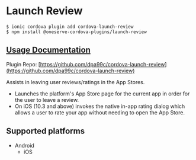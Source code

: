 # Launch Review

```
$ ionic cordova plugin add cordova-launch-review
$ npm install @oneserve-cordova-plugins/launch-review
```

## [Usage Documentation](https://oneserve.gitbook.io/oneserve-cordova-plugins/plugins/launch-review/)

Plugin Repo: [https://github.com/dpa99c/cordova-launch-review](https://github.com/dpa99c/cordova-launch-review)

Assists in leaving user reviews/ratings in the App Stores.
- Launches the platform's App Store page for the current app in order for the user to leave a review.
- On iOS (10.3 and above) invokes the native in-app rating dialog which allows a user to rate your app without needing to open the App Store.

## Supported platforms

- Android
  - iOS
  


